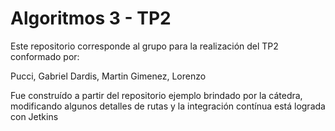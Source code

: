 # Algoritmos 3 - TP2

Este repositorio corresponde al grupo para la realización del TP2 conformado por:

Pucci, Gabriel
Dardis, Martin
Gimenez, Lorenzo

Fue construído a partir del repositorio ejemplo brindado por la cátedra, modificando algunos detalles de rutas y la integración contínua está lograda con Jetkins
